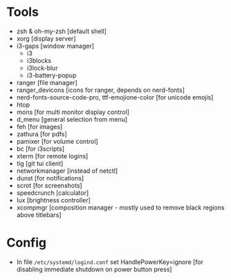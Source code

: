 # Tools
* zsh & oh-my-zsh [default shell]
* xorg [display server]
* i3-gaps [window manager]
  * i3
  * i3blocks
  * i3lock-blur
  * i3-battery-popup
* ranger [file manager]
* ranger_devicons [icons for ranger, depends on nerd-fonts]
* nerd-fonts-source-code-pro, ttf-emojione-color [for unicode emojis]
* htop
* mons [for multi monitor display control]
* d\_menu [general selection from menu]
* feh [for images]
* zathura [for pdfs]
* pamixer [for volume control]
* bc [for i3scripts]
* xterm [for remote logins]
* tig [git tui client]
* networkmanager [instead of netctl]
* dunst [for notifications]
* scrot [for screenshots]
* speedcrunch [calculator]
* lux [brightness controller]
* xcompmgr [composition manager - mostly used to remove black regions above titlebars]

# Config
* In file `/etc/systemd/logind.conf` set HandlePowerKey=ignore [for disabling immediate shutdown on power button press]
